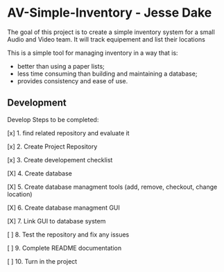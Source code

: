 # AV-Simple-Inventory - Jesse Dake
The goal of this project is to create a simple inventory system for a small Audio and Video team.
It will track equipement and list their locations


This is a simple tool for managing inventory in a way that is:

* better than using a paper lists;
* less time consuming than building and maintaining a database;
* provides consistency and ease of use.


## Development

Develop Steps to be completed:

[x] 1. find related repository and evaluate it

[x] 2.  Create Project Repository

[x] 3.  Create developement checklist

[X] 4.  Create database

[X] 5.  Create database managment tools (add, remove, checkout, change location)

[X] 6.  Create database managment GUI

[X] 7.  Link GUI to database system

[ ] 8.  Test the repository and fix any issues

[ ] 9.  Complete README documentation

[ ] 10. Turn in the project